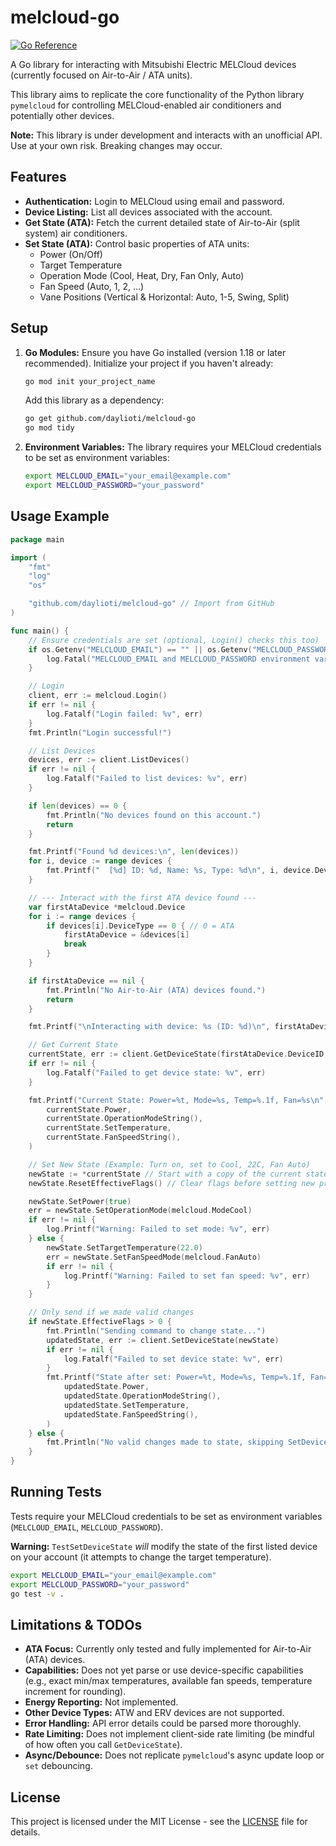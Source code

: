 # melcloud-go

[![Go Reference](https://pkg.go.dev/badge/github.com/daylioti/melcloud-go.svg)](https://pkg.go.dev/github.com/daylioti/melcloud-go)

A Go library for interacting with Mitsubishi Electric MELCloud devices (currently focused on Air-to-Air / ATA units).

This library aims to replicate the core functionality of the Python library `pymelcloud` for controlling MELCloud-enabled air conditioners and potentially other devices.

**Note:** This library is under development and interacts with an unofficial API. Use at your own risk. Breaking changes may occur.

## Features

*   **Authentication:** Login to MELCloud using email and password.
*   **Device Listing:** List all devices associated with the account.
*   **Get State (ATA):** Fetch the current detailed state of Air-to-Air (split system) air conditioners.
*   **Set State (ATA):** Control basic properties of ATA units:
    *   Power (On/Off)
    *   Target Temperature
    *   Operation Mode (Cool, Heat, Dry, Fan Only, Auto)
    *   Fan Speed (Auto, 1, 2, ...)
    *   Vane Positions (Vertical & Horizontal: Auto, 1-5, Swing, Split)

## Setup

1.  **Go Modules:** Ensure you have Go installed (version 1.18 or later recommended).
    Initialize your project if you haven't already:
    ```bash
    go mod init your_project_name
    ```
    Add this library as a dependency:
    ```bash
    go get github.com/daylioti/melcloud-go
    go mod tidy
    ```

2.  **Environment Variables:** The library requires your MELCloud credentials to be set as environment variables:
    ```bash
    export MELCLOUD_EMAIL="your_email@example.com"
    export MELCLOUD_PASSWORD="your_password"
    ```

## Usage Example

```go
package main

import (
	"fmt"
	"log"
	"os"

	"github.com/daylioti/melcloud-go" // Import from GitHub
)

func main() {
	// Ensure credentials are set (optional, Login() checks this too)
	if os.Getenv("MELCLOUD_EMAIL") == "" || os.Getenv("MELCLOUD_PASSWORD") == "" {
		log.Fatal("MELCLOUD_EMAIL and MELCLOUD_PASSWORD environment variables must be set")
	}

	// Login
	client, err := melcloud.Login()
	if err != nil {
		log.Fatalf("Login failed: %v", err)
	}
	fmt.Println("Login successful!")

	// List Devices
	devices, err := client.ListDevices()
	if err != nil {
		log.Fatalf("Failed to list devices: %v", err)
	}

	if len(devices) == 0 {
		fmt.Println("No devices found on this account.")
		return
	}

	fmt.Printf("Found %d devices:\n", len(devices))
	for i, device := range devices {
		fmt.Printf("  [%d] ID: %d, Name: %s, Type: %d\n", i, device.DeviceID, device.DeviceName, device.DeviceType)
	}

	// --- Interact with the first ATA device found ---
	var firstAtaDevice *melcloud.Device
	for i := range devices {
		if devices[i].DeviceType == 0 { // 0 = ATA
			firstAtaDevice = &devices[i]
			break
		}
	}

	if firstAtaDevice == nil {
		fmt.Println("No Air-to-Air (ATA) devices found.")
		return
	}

	fmt.Printf("\nInteracting with device: %s (ID: %d)\n", firstAtaDevice.DeviceName, firstAtaDevice.DeviceID)

	// Get Current State
	currentState, err := client.GetDeviceState(firstAtaDevice.DeviceID, firstAtaDevice.BuildingID)
	if err != nil {
		log.Fatalf("Failed to get device state: %v", err)
	}

	fmt.Printf("Current State: Power=%t, Mode=%s, Temp=%.1f, Fan=%s\n",
		currentState.Power,
		currentState.OperationModeString(),
		currentState.SetTemperature,
		currentState.FanSpeedString(),
	)

	// Set New State (Example: Turn on, set to Cool, 22C, Fan Auto)
	newState := *currentState // Start with a copy of the current state
	newState.ResetEffectiveFlags() // Clear flags before setting new properties

	newState.SetPower(true)
	err = newState.SetOperationMode(melcloud.ModeCool)
	if err != nil {
		log.Printf("Warning: Failed to set mode: %v", err)
	} else {
		newState.SetTargetTemperature(22.0)
		err = newState.SetFanSpeedMode(melcloud.FanAuto)
		if err != nil {
			log.Printf("Warning: Failed to set fan speed: %v", err)
		}
	}

	// Only send if we made valid changes
	if newState.EffectiveFlags > 0 {
		fmt.Println("Sending command to change state...")
		updatedState, err := client.SetDeviceState(newState)
		if err != nil {
			log.Fatalf("Failed to set device state: %v", err)
		}
		fmt.Printf("State after set: Power=%t, Mode=%s, Temp=%.1f, Fan=%s\n",
			updatedState.Power,
			updatedState.OperationModeString(),
			updatedState.SetTemperature,
			updatedState.FanSpeedString(),
		)
	} else {
		fmt.Println("No valid changes made to state, skipping SetDeviceState.")
	}
}

```

## Running Tests

Tests require your MELCloud credentials to be set as environment variables (`MELCLOUD_EMAIL`, `MELCLOUD_PASSWORD`).

**Warning:** `TestSetDeviceState` *will* modify the state of the first listed device on your account (it attempts to change the target temperature).

```bash
export MELCLOUD_EMAIL="your_email@example.com"
export MELCLOUD_PASSWORD="your_password"
go test -v .
```

## Limitations & TODOs

*   **ATA Focus:** Currently only tested and fully implemented for Air-to-Air (ATA) devices.
*   **Capabilities:** Does not yet parse or use device-specific capabilities (e.g., exact min/max temperatures, available fan speeds, temperature increment for rounding).
*   **Energy Reporting:** Not implemented.
*   **Other Device Types:** ATW and ERV devices are not supported.
*   **Error Handling:** API error details could be parsed more thoroughly.
*   **Rate Limiting:** Does not implement client-side rate limiting (be mindful of how often you call `GetDeviceState`).
*   **Async/Debounce:** Does not replicate `pymelcloud`'s async update loop or `set` debouncing. 

## License

This project is licensed under the MIT License - see the [LICENSE](LICENSE) file for details.
